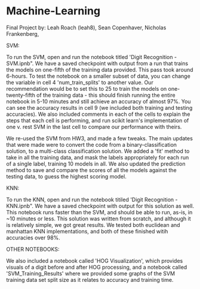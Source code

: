 # Machine-Learning
Final Project by:
Leah Roach (leah8),
Sean Copenhaver,
Nicholas Frankenberg,


SVM: 

To run the SVM, open and run the notebook titled 'Digit Recognition - SVM.ipnb". We have a saved checkpoint with output from a run that trains the models on one-fifth of the training data provided. This pass took around 6-hours. To test the notebook on a smaller subset of data, you can change the variable in cell 4 'num_train_splits' to another value. Our recommendation would be to set this to 25 to train the models on one-twenty-fifth of the training data - this should finish running the entire notebook in 5-10 minutes and still achieve an accuracy of almost 97%. You can see the accuracy results in cell 9 (we included both training and testing accuracies). We also included comments in each of the cells to explain the steps that each cell is performing, and run scikit learn's implementation of one v. rest SVM in the last cell to compare our performance with theirs. 

We re-used the SVM from HW3, and made a few tweaks. The main updates that were made were to convert the code from a binary-classification solution, to a multi-class classification solution. We added a 'fit' method to take in all the training data, and mask the labels appropriately for each run of a single label, training 10 models in all. We also updated the prediction method to save and compare the scores of all the models against the testing data, to guess the highest scoring model. 

KNN: 

To run the KNN, open and run the notebook titiled 'Digit Recognition - KNN.ipnb". We have a saved checkpoint with output for this solution as well. This notebook runs faster than the SVM, and should be able to run, as-is, in ~10 minutes or less. This solution was written from scratch, and although it is relatively simple, we got great results. We tested both euclidean and manhattan KNN implementations, and both of these finished witih accuracies over 98%.

OTHER NOTEBOOKS: 

We also included a notebook called 'HOG Visualization', which provides visuals of a digit before and after HOG processing, and a notebook called 'SVM_Training_Results' where we provided some graphs of the SVM training data set split size as it relates to accuracy and training time. 
